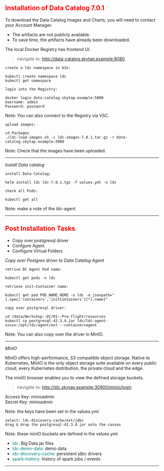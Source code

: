 ## <font color='red'>Installation of Data Catalog 7.0.1</font>

To download the Data Catalog images and Charts, you will need to contact your Account Manager.  
* The artifacts are not publicly available. 
* To save time, the artifacts have already been downloaded.

The local Docker Registry has frontend UI.

  > navigate to: http://data-catalog.skytap.example:8080


``create a ldc namespace in k3s:``
```
kubectl create namespace ldc
kubectl get namespace
```

``login into the Registry:``
```
docker login data-catalog.skytap.example:5000
Username: admin
Password: password   
```
Note: You can also connect to the Registry via VSC.

``upload images:``
```
cd Packages
./ldc-load-images.sh -i ldc-images-7.0.1.tar.gz -r data-catalog.skytap.example:5000
```
Note: Check that the images have been uploaded.

---

<em>Install Data catalog</em>

``install Data Catalog:``
```
helm install ldc ldc-7.0.1.tgz -f values.yml -n ldc
```
``check all Pods:``
```
kubectl get all
```
Note: make a note of the ldc-agent 

---

## <font color='red'>Post Installation Tasks</font>

* Copy over postgresql driver
* Confgure Agent
* Configure Virtual Folders

<em>Copy over Postgres driver to Data Catalog Agent</em>

``retrive DC Agent Pod name:``
```
kubectl get pods -n ldc
```
``retrieve init-Container name:``
```
kubectl get pod POD_NAME_HERE -n ldc -o jsonpath="{.spec['containers','initContainers'][*].name}"
```

``copy over postgresql driver:``
```
cd /data/Workshop--DC/01--Pre-flight/resources
kubectl cp postgresql-42.3.4.jar ldc/ldc-agent-xxxxx:/opt/ldc/agent/ext --container=agent
```
Note: You can also copy over the driver in MinIO.

---

<em>MinIO</em>

MinIO offers high-performance, S3 compatible object storage.
Native to Kubernetes, MinIO is the only object storage suite available on every public cloud, every Kubernetes distribution, the private cloud and the edge.

The minIO browser enables you to view the defined storage buckets.

  > navigate to: http://ldc.skytap.example:30900/minio/login

Access Key: minioadmin  
Secret Key: minioadmin

Note: the keys have been set in the values.yml

```
select: ldc-discovery-cache/ext/jdbc
drag & drop the postgresql-42.3.4.jar onto the canvas
```
Note: these minIO buckets are defined in the values.yml
* <font color='teal'>ldc:</font>  Big Data jar files
* <font color='teal'>ldc-demo-data:</font>  demo data
* <font color='teal'>ldc-discovery-cache:</font> persistent jdbc drivers 
* <font color='teal'>spark-history:</font> history of spark jobs / events

---